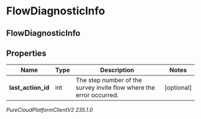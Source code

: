 # FlowDiagnosticInfo

## FlowDiagnosticInfo

## Properties

|Name | Type | Description | Notes|
|------------ | ------------- | ------------- | -------------|
| **last_action_id** | int | The step number of the survey invite flow where the error occurred. | [optional] |



_PureCloudPlatformClientV2 235.1.0_
